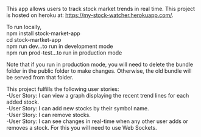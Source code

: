 This app allows users to track stock market trends in real time. 
This project is hosted on heroku at: https://my-stock-watcher.herokuapp.com/.

To run locally,   
npm install stock-market-app  
cd stock-martket-app  
npm run dev...to run in development mode     
npm run prod-test...to run in production mode  

Note that if you run in production mode, you will need to delete the bundle folder in the public folder to make changes. Otherwise, the old bundle will be served from that folder. 

This project fulfills the following user stories:  
-User Story: I can view a graph displaying the recent trend lines for each added stock.   
-User Story: I can add new stocks by their symbol name.  
-User Story: I can remove stocks.  
-User Story: I can see changes in real-time when any other user adds or removes a stock. For this you will need to use Web Sockets.